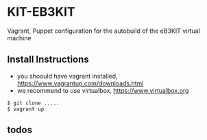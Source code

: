 # KIT-EB3KIT
Vagrant, Puppet configuration for the autobuild of the eB3KIT virtual machine


## Install Instructions

* you shoould have vagrant installed, https://www.vagrantup.com/downloads.html
* we recommend to use virtualbox, https://www.virtualbox.org

```
$ git clone .....
$ vagrant up
```

## todos

